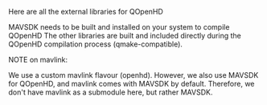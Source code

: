 Here are all the external libraries for QOpenHD

MAVSDK needs to be built and installed on your system to compile QOpenHD
The other libraries are built and included directly during the QOpenHD compilation process (qmake-compatible).

NOTE on mavlink:

We use a custom mavlink flavour (openhd). However, we also use MAVSDK for QOpenHD, and mavlink comes with MAVSDK by default.
Therefore, we don't have mavlink as a submodule here, but rather MAVSDK.
